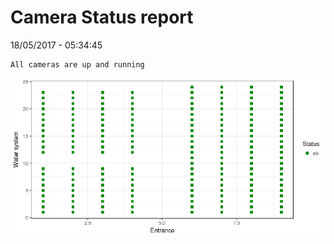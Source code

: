 Camera Status report
================
18/05/2017 - 05:34:45

    All cameras are up and running

![](camreport_files/figure-markdown_github/unnamed-chunk-2-1.png)
